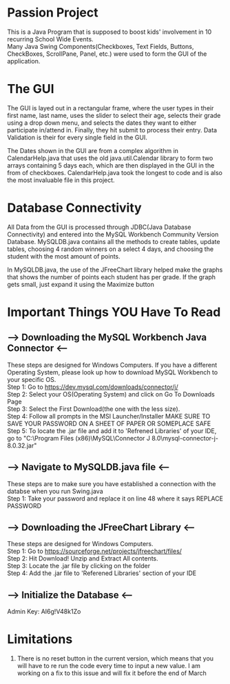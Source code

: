 # Passion Project

This is a Java Program that is supposed to boost kids' involvement in 10 recurring School Wide Events. <br>
Many Java Swing Components(Checkboxes, Text Fields, Buttons, CheckBoxes, ScrollPane, Panel, etc.) were used to form the GUI of the application. <br>

# The GUI
The GUI is layed out in a rectangular frame, where the user types in their first name, last name, uses the slider to select their age, selects their grade using a drop down menu, and selects the dates they want to either participate in/attend in. Finally, they hit submit to process their entry. Data Validation is their for every single field in the GUI.

The Dates shown in the GUI are from a complex algorithm in CalendarHelp.java that uses the old java.util.Calendar library to form two arrays containing 5 days each, which are then displayed in the GUI in the from of checkboxes. CalendarHelp.java took the longest to code and is also the most invaluable file in this project.

# Database Connectivity
All Data from the GUI is processed through JDBC(Java Database Connectivity) and entered into the MySQL Workbench Community Version Database.
MySQLDB.java contains all the methods to create tables, update tables, choosing 4 random winners on a select 4 days, and choosing the student with the most amount of points. 

In MySQLDB.java, the use of the JFreeChart library helped make the graphs that shows the number of points each student has per grade. If the graph gets small, just expand it using the Maximize button

# Important Things YOU Have To Read

## --> Downloading the MySQL Workbench Java Connector <--
These steps are designed for Windows Computers. If you have a different Operating System, please look up how to download MySQL Workbench to your specific OS. <br>
Step 1: Go to https://dev.mysql.com/downloads/connector/j/ <br>
Step 2: Select your OS(Operating System) and click on Go To Downloads Page <br>
Step 3: Select the First Download(the one with the less size). <br>
Step 4: Follow all prompts in the MSI Launcher/Installer MAKE SURE TO SAVE YOUR PASSWORD ON A SHEET OF PAPER OR SOMEPLACE SAFE <br>
Step 5: To locate the .jar file and add it to 'Refrened Libraries' of your IDE, go to "C:\Program Files (x86)\MySQL\Connector J 8.0\mysql-connector-j-8.0.32.jar" <br>

## --> Navigate to MySQLDB.java file <--
These steps are to make sure you have established a connection with the databse when you run Swing.java <br>
Step 1: Take your password and replace it on line 48 where it says REPLACE PASSWORD <br>

## --> Downloading the JFreeChart Library <--
These steps are designed for Windows Computers. <br>
Step 1: Go to https://sourceforge.net/projects/jfreechart/files/ <br>
Step 2: Hit Download! Unzip and Extract All contents. <br>
Step 3: Locate the .jar file by clicking on the folder <br>
Step 4: Add the .jar file to 'Referened Libraries' section of your IDE <br>

## --> Initialize the Database <--
Admin Key: AI6g!V48k1Zo <br>

# Limitations
1. There is no reset button in the current version, which means that you will have to re run the code every time to input a new value. I am working on a fix to this issue and will fix it before the end of March
